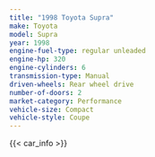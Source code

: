 ```yaml
---
title: "1998 Toyota Supra"
make: Toyota
model: Supra
year: 1998
engine-fuel-type: regular unleaded
engine-hp: 320
engine-cylinders: 6
transmission-type: Manual
driven-wheels: Rear wheel drive
number-of-doors: 2
market-category: Performance
vehicle-size: Compact
vehicle-style: Coupe
---
```


{{< car_info >}}
